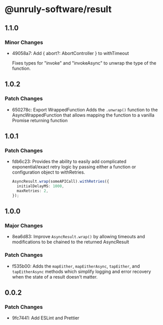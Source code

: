 # @unruly-software/result

## 1.1.0

### Minor Changes

- 49058a7: Add { abort?: AbortController } to withTimeout

  Fixes types for "invoke" and "invokeAsync" to unwrap the type of the function.

## 1.0.2

### Patch Changes

- 650278c: Export WrappedFunction
  Adds the `.unwrap()` function to the AsyncWrappedFunction that allows mapping the function to a vanilla Promise<T> returning function

## 1.0.1

### Patch Changes

- fdb6c23: Provides the ability to easily add complicated exponential/exact retry
  logic by passing either a function or configuration object to
  withRetries.

  ```typescript
  AsyncResult.wrap(someAPICall).withRetries({
    initialDelayMS: 1000,
    maxRetries: 2,
  });
  ```

## 1.0.0

### Major Changes

- 8ea6d83: Improve `AsyncResult.wrap()` by allowing timeouts and modifications to be chained to the returned AsyncResult

### Patch Changes

- f535b00: Adds the `mapEither`, `mapEitherAsync`, `tapEither`, and `tapEitherAsync` methods which simplify logging and error recovery when the state of a result doesn't matter.

## 0.0.2

### Patch Changes

- 9fc7441: Add ESLint and Prettier
